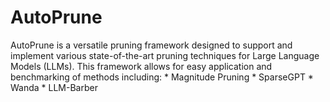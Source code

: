 # AutoPrune
AutoPrune is a versatile pruning framework designed to support and implement various state-of-the-art pruning techniques for Large Language Models (LLMs). This framework allows for easy application and benchmarking of methods including:  * Magnitude Pruning * SparseGPT * Wanda * LLM-Barber
